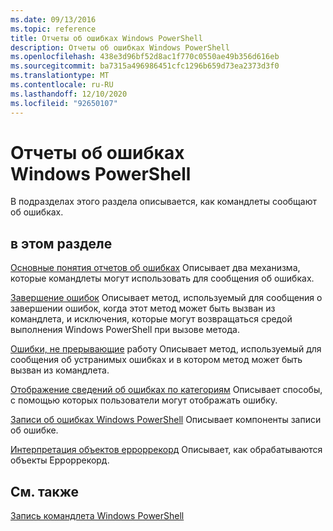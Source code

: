 ```yaml
---
ms.date: 09/13/2016
ms.topic: reference
title: Отчеты об ошибках Windows PowerShell
description: Отчеты об ошибках Windows PowerShell
ms.openlocfilehash: 438e3d96bf52d8ac1f770c0550ae49b356d616eb
ms.sourcegitcommit: ba7315a496986451cfc1296b659d73ea2373d3f0
ms.translationtype: MT
ms.contentlocale: ru-RU
ms.lasthandoff: 12/10/2020
ms.locfileid: "92650107"
---
```

# <a name="windows-powershell-error-reporting"></a>Отчеты об ошибках Windows PowerShell

В подразделах этого раздела описывается, как командлеты сообщают об ошибках.

## <a name="in-this-section"></a>в этом разделе

[Основные понятия отчетов об ошибках](./error-reporting-concepts.md) Описывает два механизма, которые командлеты могут использовать для сообщения об ошибках.

[Завершение ошибок](./terminating-errors.md) Описывает метод, используемый для сообщения о завершении ошибок, когда этот метод может быть вызван из командлета, и исключения, которые могут возвращаться средой выполнения Windows PowerShell при вызове метода.

[Ошибки, не прерывающие](./non-terminating-errors.md) работу Описывает метод, используемый для сообщения об устранимых ошибках и в котором метод может быть вызван из командлета.

[Отображение сведений об ошибках по категориям](./displaying-error-information.md) Описывает способы, с помощью которых пользователи могут отображать ошибку.

[Записи об ошибках Windows PowerShell](./windows-powershell-error-records.md) Описывает компоненты записи об ошибке.

[Интерпретация объектов ерроррекорд](./interpreting-errorrecord-objects.md) Описывает, как обрабатываются объекты Ерроррекорд.

## <a name="see-also"></a>См. также

[Запись командлета Windows PowerShell](./writing-a-windows-powershell-cmdlet.md)
